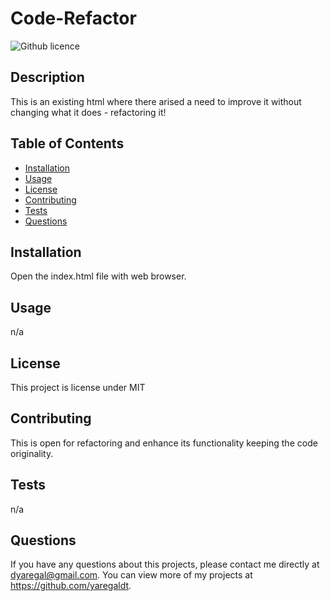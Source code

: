 # Code-Refactor
  ![Github licence](http://img.shields.io/badge/license-MIT-blue.svg)
  
  
  ## Description 
  This is an existing html where there arised a need to improve it without changing what it does - refactoring it!
  
  ## Table of Contents
  * [Installation](#installation)
  * [Usage](#usage)
  * [License](#license)
  * [Contributing](#contributing)
  * [Tests](#tests)
  * [Questions](#questions)
  
  ## Installation 
  Open the index.html file with web browser.
  
  ## Usage 
  n/a
  
  ## License 
  This project is license under MIT
  
  ## Contributing 
  This is open for refactoring and enhance its functionality keeping the code originality.
  
  ## Tests
  n/a
  
  ## Questions
  If you have any questions about this projects, please contact me directly at dyaregal@gmail.com. You can view more of my projects at https://github.com/yaregaldt.

